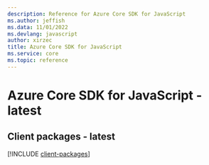 ```yaml
---
description: Reference for Azure Core SDK for JavaScript
ms.author: jeffish
ms.data: 11/01/2022
ms.devlang: javascript
author: xirzec
title: Azure Core SDK for JavaScript
ms.service: core
ms.topic: reference
---
```

# Azure Core SDK for JavaScript - latest

## Client packages - latest
[!INCLUDE [client-packages](core-client-index.md)]
